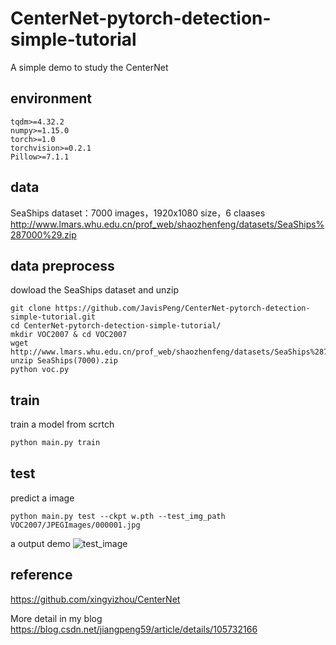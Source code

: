 # CenterNet-pytorch-detection-simple-tutorial

A simple demo to study the CenterNet

## environment
```
tqdm>=4.32.2
numpy>=1.15.0
torch>=1.0
torchvision>=0.2.1
Pillow>=7.1.1
```

## data
SeaShips dataset：7000 images，1920x1080 size，6 claases
http://www.lmars.whu.edu.cn/prof_web/shaozhenfeng/datasets/SeaShips%287000%29.zip

## data preprocess
dowload the SeaShips dataset and unzip 
```shell
git clone https://github.com/JavisPeng/CenterNet-pytorch-detection-simple-tutorial.git
cd CenterNet-pytorch-detection-simple-tutorial/
mkdir VOC2007 & cd VOC2007
wget http://www.lmars.whu.edu.cn/prof_web/shaozhenfeng/datasets/SeaShips%287000%29.zip
unzip SeaShips(7000).zip
python voc.py
```

## train
train a model from scrtch
```python
python main.py train
```

## test
predict a image
```
python main.py test --ckpt w.pth --test_img_path VOC2007/JPEGImages/000001.jpg
```

a output demo
![test_image](https://img-blog.csdnimg.cn/20200424211506362.jpg)

## reference
https://github.com/xingyizhou/CenterNet

More detail in my blog https://blog.csdn.net/jiangpeng59/article/details/105732166
